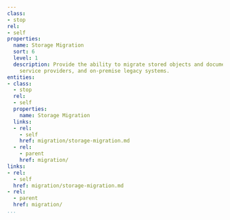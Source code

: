 ```yaml
---
class:
- stop
rel:
- self
properties:
  name: Storage Migration
  sort: 6
  level: 1
  description: Provide the ability to migrate stored objects and documents between
    service providers, and on-premise legacy systems.
entities:
- class:
  - stop
  rel:
  - self
  properties:
    name: Storage Migration
  links:
  - rel:
    - self
    href: migration/storage-migration.md
  - rel:
    - parent
    href: migration/
links:
- rel:
  - self
  href: migration/storage-migration.md
- rel:
  - parent
  href: migration/
...
```

